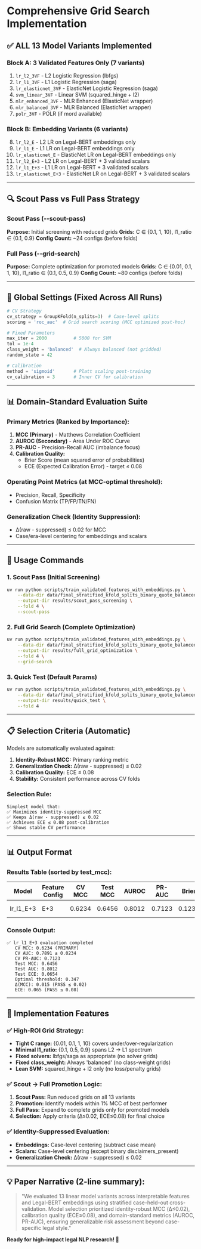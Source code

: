 # Comprehensive Grid Search Implementation

## ✅ **ALL 13 Model Variants Implemented**

### **Block A: 3 Validated Features Only (7 variants)**
1. `lr_l2_3VF` - L2 Logistic Regression (lbfgs)
2. `lr_l1_3VF` - L1 Logistic Regression (saga)
3. `lr_elasticnet_3VF` - ElasticNet Logistic Regression (saga)
4. `svm_linear_3VF` - Linear SVM (squared_hinge + l2)
5. `mlr_enhanced_3VF` - MLR Enhanced (ElasticNet wrapper)
6. `mlr_balanced_3VF` - MLR Balanced (ElasticNet wrapper)
7. `polr_3VF` - POLR (if mord available)

### **Block B: Embedding Variants (6 variants)**
8. `lr_l2_E` - L2 LR on Legal-BERT embeddings only
9. `lr_l1_E` - L1 LR on Legal-BERT embeddings only
10. `lr_elasticnet_E` - ElasticNet LR on Legal-BERT embeddings only
11. `lr_l2_E+3` - L2 LR on Legal-BERT + 3 validated scalars
12. `lr_l1_E+3` - L1 LR on Legal-BERT + 3 validated scalars
13. `lr_elasticnet_E+3` - ElasticNet LR on Legal-BERT + 3 validated scalars

---

## 🔍 **Scout Pass vs Full Pass Strategy**

### **Scout Pass (--scout-pass)**
**Purpose:** Initial screening with reduced grids
**Grids:** C ∈ {0.1, 1, 10}, l1_ratio ∈ {0.1, 0.9}
**Config Count:** ~24 configs (before folds)

### **Full Pass (--grid-search)**
**Purpose:** Complete optimization for promoted models
**Grids:** C ∈ {0.01, 0.1, 1, 10}, l1_ratio ∈ {0.1, 0.5, 0.9}
**Config Count:** ~80 configs (before folds)

---

## 🎯 **Global Settings (Fixed Across All Runs)**

```python
# CV Strategy
cv_strategy = GroupKFold(n_splits=3)  # Case-level splits
scoring = 'roc_auc'  # Grid search scoring (MCC optimized post-hoc)

# Fixed Parameters
max_iter = 2000          # 5000 for SVM
tol = 1e-4
class_weight = 'balanced'  # Always balanced (not gridded)
random_state = 42

# Calibration
method = 'sigmoid'       # Platt scaling post-training
cv_calibration = 3       # Inner CV for calibration
```

---

## 📊 **Domain-Standard Evaluation Suite**

### **Primary Metrics (Ranked by Importance):**
1. **MCC (Primary)** - Matthews Correlation Coefficient
2. **AUROC (Secondary)** - Area Under ROC Curve
3. **PR-AUC** - Precision-Recall AUC (imbalance focus)
4. **Calibration Quality:**
   - Brier Score (mean squared error of probabilities)
   - ECE (Expected Calibration Error) - target ≤ 0.08

### **Operating Point Metrics (at MCC-optimal threshold):**
- Precision, Recall, Specificity
- Confusion Matrix (TP/FP/TN/FN)

### **Generalization Check (Identity Suppression):**
- Δ(raw - suppressed) ≤ 0.02 for MCC
- Case/era-level centering for embeddings and scalars

---

## 🚀 **Usage Commands**

### **1. Scout Pass (Initial Screening)**
```bash
uv run python scripts/train_validated_features_with_embeddings.py \
    --data-dir data/final_stratified_kfold_splits_binary_quote_balanced_with_graphsage \
    --output-dir results/scout_pass_screening \
    --fold 4 \
    --scout-pass
```

### **2. Full Grid Search (Complete Optimization)**
```bash
uv run python scripts/train_validated_features_with_embeddings.py \
    --data-dir data/final_stratified_kfold_splits_binary_quote_balanced_with_graphsage \
    --output-dir results/full_grid_optimization \
    --fold 4 \
    --grid-search
```

### **3. Quick Test (Default Params)**
```bash
uv run python scripts/train_validated_features_with_embeddings.py \
    --data-dir data/final_stratified_kfold_splits_binary_quote_balanced_with_graphsage \
    --output-dir results/quick_test \
    --fold 4
```

---

## 📋 **Selection Criteria (Automatic)**

Models are automatically evaluated against:

1. **Identity-Robust MCC:** Primary ranking metric
2. **Generalization Check:** Δ(raw - suppressed) ≤ 0.02
3. **Calibration Quality:** ECE ≤ 0.08
4. **Stability:** Consistent performance across CV folds

### **Selection Rule:**
```
Simplest model that:
✅ Maximizes identity-suppressed MCC
✅ Keeps Δ(raw - suppressed) ≤ 0.02
✅ Achieves ECE ≤ 0.08 post-calibration
✅ Shows stable CV performance
```

---

## 📊 **Output Format**

### **Results Table (sorted by test_mcc):**
| Model | Feature Config | CV MCC | Test MCC | AUROC | PR-AUC | Brier | ECE | Δ(MCC) | Criteria |
|-------|----------------|--------|----------|-------|--------|-------|-----|--------|----------|
| lr_l1_E+3 | E+3 | 0.6234 | 0.6456 | 0.8012 | 0.7123 | 0.1234 | 0.0654 | 0.015 | ✅ PASS |

### **Console Output:**
```
✅ lr_l1_E+3 evaluation completed
   CV MCC: 0.6234 (PRIMARY)
   CV AUC: 0.7891 ± 0.0234
   CV PR-AUC: 0.7123
   Test MCC: 0.6456
   Test AUC: 0.8012
   Test ECE: 0.0654
   Optimal threshold: 0.347
   Δ(MCC): 0.015 (PASS ≤ 0.02)
   ECE: 0.065 (PASS ≤ 0.08)
```

---

## 🔧 **Implementation Features**

### **✅ High-ROI Grid Strategy:**
- **Tight C range:** {0.01, 0.1, 1, 10} covers under/over-regularization
- **Minimal l1_ratio:** {0.1, 0.5, 0.9} spans L2 → L1 spectrum
- **Fixed solvers:** lbfgs/saga as appropriate (no solver grids)
- **Fixed class_weight:** Always 'balanced' (no class-weight grids)
- **Lean SVM:** squared_hinge + l2 only (no loss/penalty grids)

### **✅ Scout → Full Promotion Logic:**
1. **Scout Pass:** Run reduced grids on all 13 variants
2. **Promotion:** Identify models within 1% MCC of best performer
3. **Full Pass:** Expand to complete grids only for promoted models
4. **Selection:** Apply criteria (Δ≤0.02, ECE≤0.08) for final choice

### **✅ Identity-Suppressed Evaluation:**
- **Embeddings:** Case-level centering (subtract case mean)
- **Scalars:** Case-level centering (except binary disclaimers_present)
- **Generalization Check:** Δ(raw - suppressed) ≤ 0.02

---

## 💡 **Paper Narrative (2-line summary):**

> "We evaluated 13 linear model variants across interpretable features and Legal-BERT embeddings using stratified case-held-out cross-validation. Model selection prioritized identity-robust MCC (Δ≤0.02), calibration quality (ECE≤0.08), and domain-standard metrics (AUROC, PR-AUC), ensuring generalizable risk assessment beyond case-specific legal style."

**Ready for high-impact legal NLP research! 🚀**
